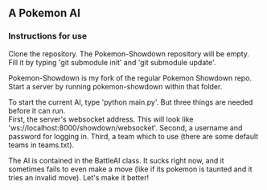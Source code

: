 
## A Pokemon AI

### Instructions for use

Clone the repository. The Pokemon-Showdown repository will be empty.  
Fill it by typing 'git submodule init' and 'git submodule update'.  

Pokemon-Showdown is my fork of the regular Pokemon Showdown repo.  
Start a server by running pokemon-showdown within that folder.

To start the current AI, type 'python main.py'. But three things are needed
before it can run.  
First, the server's websocket address. This will look like 
'ws://localhost:8000/showdown/websocket'. Second, a username and password for 
logging in. Third, a team which to use (there are some default teams in teams.txt).

The AI is contained in the BattleAI class. It sucks right now, 
and it sometimes fails to even make a move (like if
its pokemon is taunted and it tries an invalid move). Let's make it better!
